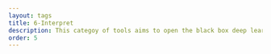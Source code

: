 ```yaml
---
layout: tags
title: 6-Interpret
description: This categoy of tools aims to open the black box deep learning methods, by providing interpretation, hopefully resulting in trust. 
order: 5
---
```

